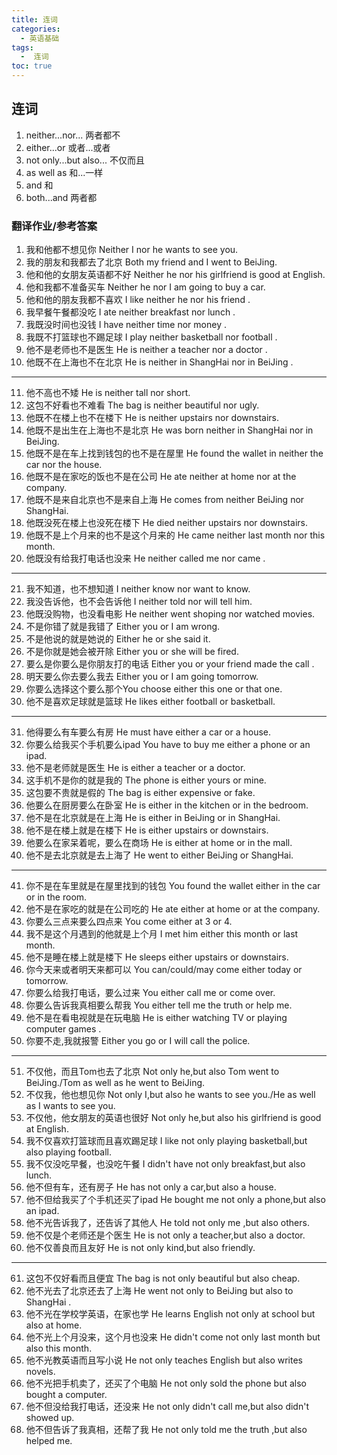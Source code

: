 ```yaml
---
title: 连词
categories:
  - 英语基础
tags:
  -  连词
toc: true 
---
```



## 连词

1. neither...nor... 两者都不
2. either...or 或者...或者
3. not only...but also... 不仅而且
4. as well as 和...一样
5. and 和
6. both...and 两者都


### 翻译作业/参考答案
1. 我和他都不想见你 Neither I nor he  wants to see you.
2. 我的朋友和我都去了北京  Both my friend and I went to BeiJing. 
3. 他和他的女朋友英语都不好 Neither he nor his girlfriend is good at English.
4. 他和我都不准备买车 Neither he nor I am going to buy a car. 
5. 他和他的朋友我都不喜欢 I like neither he nor his friend .
6. 我早餐午餐都没吃 I ate neither breakfast nor lunch .
7. 我既没时间也没钱 I have neither time nor money .
8. 我既不打篮球也不踢足球 I play neither basketball nor football .
9.  他不是老师也不是医生 He is neither a teacher nor a doctor .
10. 他既不在上海也不在北京 He is neither in ShangHai nor in BeiJing .

---



11. 他不高也不矮 He is neither tall nor short.
12. 这包不好看也不难看 The bag is neither beautiful  nor ugly.
13. 他既不在楼上也不在楼下 He is neither  upstairs nor  downstairs. 
14. 他既不是出生在上海也不是北京 He was born neither in ShangHai nor in BeiJing. 
15. 他既不是在车上找到钱包的也不是在屋里 He found the wallet in neither the car nor  the house.
16. 他既不是在家吃的饭也不是在公司 He ate neither at home nor at the company.
17. 他既不是来自北京也不是来自上海 He comes from  neither  BeiJing nor ShangHai.
18. 他既没死在楼上也没死在楼下 He died neither  upstairs nor  downstairs.
19. 他既不是上个月来的也不是这个月来的 He came neither last month nor this month.
20. 他既没有给我打电话也没来 He  neither called me nor came .



---

21. 我不知道，也不想知道 I  neither know nor want to know.
22. 我没告诉他，也不会告诉他 I neither told nor will tell him.
23. 他既没购物，也没看电影 He neither went shoping nor watched movies.
24. 不是你错了就是我错了 Either you or I am wrong.
25. 不是他说的就是她说的 Either he  or she said it.
26. 不是你就是她会被开除 Either you or she will be fired.
27. 要么是你要么是你朋友打的电话 Either you or your friend made the call .
28. 明天要么你去要么我去 Either you or I am going  tomorrow.
29. 你要么选择这个要么那个You choose either this one or  that one.
30. 他不是喜欢足球就是篮球 He likes either football or basketball.




---



31. 他得要么有车要么有房 He must have either a car or a house.
32. 你要么给我买个手机要么ipad You have to buy me either a phone or an ipad.
33. 他不是老师就是医生 He is either a teacher or a doctor.
34. 这手机不是你的就是我的 The phone is either yours or mine.
35. 这包要不贵就是假的 The bag is either expensive or fake.
36. 他要么在厨房要么在卧室 He is either in the kitchen or in the bedroom.	
37. 他不是在北京就是在上海 He is either  in BeiJing  or in ShangHai.
38. 他不是在楼上就是在楼下 He is either upstairs or downstairs.
39. 他要么在家呆着呢，要么在商场 He is either at home or in the mall. 
40. 他不是去北京就是去上海了 He went to either BeiJing  or ShangHai. 
 


---



  
41. 你不是在车里就是在屋里找到的钱包 You found the wallet either in the car  or in the room. 
42. 他不是在家吃的就是在公司吃的 He ate either at home or at the company.
43. 你要么三点来要么四点来 You come either at 3 or 4.
44. 我不是这个月遇到的他就是上个月 I met him either this month or last month.
45. 他不是睡在楼上就是楼下 He sleeps either upstairs  or downstairs.
46. 你今天来或者明天来都可以 You can/could/may come either today or tomorrow. 
47. 你要么给我打电话，要么过来 You either  call me or come over.
48. 你要么告诉我真相要么帮我 You either tell me the truth or help me.
49. 他不是在看电视就是在玩电脑 He is either watching TV or playing computer games	.
50. 你要不走,我就报警 Either you 	go or I will call the police.

---




51. 不仅他，而且Tom也去了北京 Not only he,but also Tom went to BeiJing./Tom as well as he went to BeiJing.
52. 不仅我，他也想见你   Not only I,but also he  wants to see you./He as well as I wants to see you.  
53. 不仅他，他女朋友的英语也很好 Not only he,but also his girlfriend is good  at English.
54. 我不仅喜欢打篮球而且喜欢踢足球 I like not only playing basketball,but also playing football.
55. 我不仅没吃早餐，也没吃午餐 I didn't have not only breakfast,but also lunch.
56. 他不但有车，还有房子 He has not only a car,but also a house.
57. 他不但给我买了个手机还买了ipad He bought me  not only a phone,but also an ipad.
58. 他不光告诉我了，还告诉了其他人 He  told not only me ,but also others.
59. 他不仅是个老师还是个医生 He is not only a teacher,but also a doctor.
60. 他不仅善良而且友好 He is not only kind,but also friendly.


---



61. 这包不仅好看而且便宜 The bag is not only beautiful but also cheap.
62. 他不光去了北京还去了上海 He went  not only to BeiJing but also to ShangHai . 
63. 他不光在学校学英语，在家也学 He learns English not only at school but also at home.
64. 他不光上个月没来，这个月也没来 He didn't come not only last month but also this month. 
65. 他不光教英语而且写小说 He not only teaches English but also writes novels.
66. 他不光把手机卖了，还买了个电脑 He not only sold the phone but also bought a computer.
67. 他不但没给我打电话，还没来 He not only didn't call me,but also didn't showed up.
68. 他不但告诉了我真相，还帮了我 He not only told me the truth ,but also helped me.
